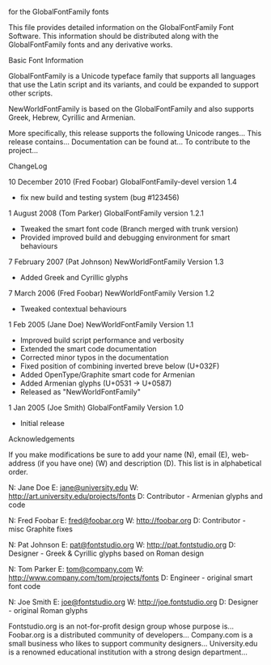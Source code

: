  for the GlobalFontFamily fonts

This file provides detailed information on the GlobalFontFamily Font Software.
This information should be distributed along with the GlobalFontFamily fonts
and any derivative works.

Basic Font Information

GlobalFontFamily is a Unicode typeface family that supports all languages that
use the Latin script and its variants, and could be expanded to support other
scripts.

NewWorldFontFamily is based on the GlobalFontFamily and also supports Greek,
Hebrew, Cyrillic and Armenian.

More specifically, this release supports the following Unicode ranges...
This release contains...
Documentation can be found at...
To contribute to the project...

ChangeLog

10 December 2010 (Fred Foobar) GlobalFontFamily-devel version 1.4
- fix new build and testing system (bug #123456)

1 August 2008 (Tom Parker) GlobalFontFamily version 1.2.1
- Tweaked the smart font code (Branch merged with trunk version)
- Provided improved build and debugging environment for smart behaviours

7 February 2007 (Pat Johnson) NewWorldFontFamily Version 1.3
- Added Greek and Cyrillic glyphs

7 March 2006 (Fred Foobar) NewWorldFontFamily Version 1.2
- Tweaked contextual behaviours

1 Feb 2005 (Jane Doe) NewWorldFontFamily Version 1.1
- Improved build script performance and verbosity
- Extended the smart code documentation
- Corrected minor typos in the documentation
- Fixed position of combining inverted breve below (U+032F)
- Added OpenType/Graphite smart code for Armenian
- Added Armenian glyphs (U+0531 -> U+0587) 
- Released as "NewWorldFontFamily"

1 Jan 2005 (Joe Smith) GlobalFontFamily Version 1.0
- Initial release

Acknowledgements

If you make modifications be sure to add your name (N), email (E), web-address
(if you have one) (W) and description (D). This list is in alphabetical order.

N: Jane Doe
E: jane@university.edu
W: http://art.university.edu/projects/fonts
D: Contributor - Armenian glyphs and code

N: Fred Foobar
E: fred@foobar.org
W: http://foobar.org
D: Contributor - misc Graphite fixes

N: Pat Johnson
E: pat@fontstudio.org
W: http://pat.fontstudio.org
D: Designer - Greek & Cyrillic glyphs based on Roman design

N: Tom Parker
E: tom@company.com
W: http://www.company.com/tom/projects/fonts
D: Engineer - original smart font code

N: Joe Smith
E: joe@fontstudio.org
W: http://joe.fontstudio.org
D: Designer - original Roman glyphs

Fontstudio.org is an not-for-profit design group whose purpose is...
Foobar.org is a distributed community of developers...
Company.com is a small business who likes to support community designers...
University.edu is a renowned educational institution with a strong design department...